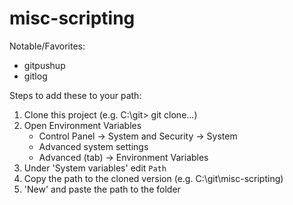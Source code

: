 # misc-scripting

Notable/Favorites: 
- gitpushup
- gitlog

Steps to add these to your path:
1. Clone this project (e.g. C:\git\> git clone...)
2. Open Environment Variables
    - Control Panel -> System and Security -> System
    - Advanced system settings
    - Advanced (tab) -> Environment Variables
3. Under 'System variables' edit `Path`
4. Copy the path to the cloned version (e.g. C:\git\misc-scripting)
5. 'New' and paste the path to the folder
